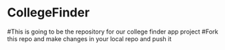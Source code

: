 # CollegeFinder
#This is going to be the repository for our college finder app project
#Fork this repo and make changes in your local repo and push it
